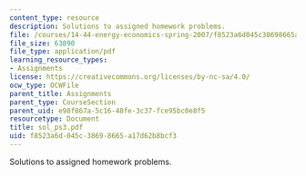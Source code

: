 ```yaml
---
content_type: resource
description: Solutions to assigned homework problems.
file: /courses/14-44-energy-economics-spring-2007/f8523a6d045c38698665a17d62b8bcf3_sol_ps3.pdf
file_size: 63890
file_type: application/pdf
learning_resource_types:
- Assignments
license: https://creativecommons.org/licenses/by-nc-sa/4.0/
ocw_type: OCWFile
parent_title: Assignments
parent_type: CourseSection
parent_uid: e98f867a-5c16-48fe-3c37-fce95bc0e8f5
resourcetype: Document
title: sol_ps3.pdf
uid: f8523a6d-045c-3869-8665-a17d62b8bcf3
---
```

Solutions to assigned homework problems.
